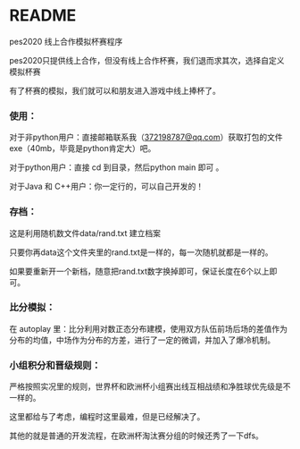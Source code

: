 # README 

pes2020 线上合作模拟杯赛程序

pes2020只提供线上合作，但没有线上合作杯赛，我们退而求其次，选择自定义模拟杯赛

有了杯赛的模拟，我们就可以和朋友进入游戏中线上捧杯了。

### 使用：

对于非python用户：直接邮箱联系我（372198787@qq.com）获取打包的文件exe（40mb，毕竟是python肯定大）吧。

对于python用户：直接 cd 到目录，然后python main 即可 。

对于Java 和 C++用户：你一定行的，可以自己开发的！

### 存档：

这是利用随机数文件data/rand.txt 建立档案

只要你再data这个文件夹里的rand.txt是一样的，每一次随机就都是一样的。

如果要重新开一个新档，随意把rand.txt数字换掉即可，保证长度在6个以上即可。

### 比分模拟：

在 autoplay 里：比分利用对数正态分布建模，使用双方队伍前场后场的差值作为分布的均值，中场作为分布的方差，进行了一定的微调，并加入了爆冷机制。 

### 小组积分和晋级规则：

严格按照实况里的规则，世界杯和欧洲杯小组赛出线互相战绩和净胜球优先级是不一样的。

这里都给与了考虑，编程时这里最难，但是已经解决了。



其他的就是普通的开发流程，在欧洲杯淘汰赛分组的时候还秀了一下dfs。

